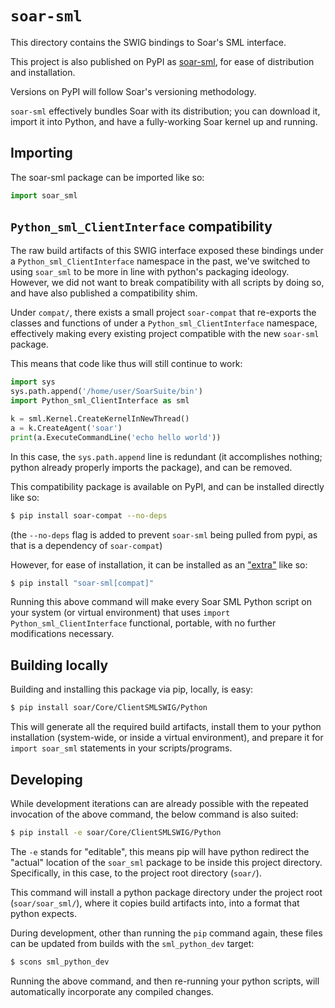 # `soar-sml`

This directory contains the SWIG bindings to Soar's SML interface.

This project is also published on PyPI as [soar-sml](https://pypi.org/project/soar-sml/),
for ease of distribution and installation.

Versions on PyPI will follow Soar's versioning methodology.

`soar-sml` effectively bundles Soar with its distribution; you can download it, import it into Python,
and have a fully-working Soar kernel up and running.

## Importing

The soar-sml package can be imported like so:

```Python
import soar_sml
```

## `Python_sml_ClientInterface` compatibility

The raw build artifacts of this SWIG interface exposed these bindings under a `Python_sml_ClientInterface` namespace
in the past, we've switched to using `soar_sml` to be more in line with python's packaging ideology. However,
we did not want to break compatibility with all scripts by doing so, and have also published a compatibility shim.

Under `compat/`, there exists a small project `soar-compat` that re-exports the classes and functions of under a
`Python_sml_ClientInterface` namespace, effectively making every existing project compatible with the new `soar-sml`
package.

This means that code like thus will still continue to work:

```Python
import sys
sys.path.append('/home/user/SoarSuite/bin')
import Python_sml_ClientInterface as sml

k = sml.Kernel.CreateKernelInNewThread()
a = k.CreateAgent('soar')
print(a.ExecuteCommandLine('echo hello world'))
```

In this case, the `sys.path.append` line is redundant (it accomplishes nothing; python already properly imports
the package), and can be removed.

This compatibility package is available on PyPI, and can be installed directly like so:

```bash
$ pip install soar-compat --no-deps
```
(the `--no-deps` flag is added to prevent `soar-sml` being pulled from pypi, as that is a dependency of
`soar-compat`)

However, for ease of installation, it can be installed as an ["extra"](https://stackoverflow.com/a/52475030/8700553)
like so:

```bash
$ pip install "soar-sml[compat]"
```

Running this above command will make every Soar SML Python script on your system (or virtual environment) that uses
`import Python_sml_ClientInterface` functional, portable, with no further modifications necessary.

## Building locally

Building and installing this package via pip, locally, is easy:

```BASH
$ pip install soar/Core/ClientSMLSWIG/Python
```

This will generate all the required build artifacts, install them to your python installation (system-wide, or
inside a virtual environment), and prepare it for `import soar_sml` statements in your scripts/programs.

## Developing

While development iterations can are already possible with the repeated invocation of the above command,
the below command is also suited:

```bash
$ pip install -e soar/Core/ClientSMLSWIG/Python
```

The `-e` stands for "editable", this means pip will have python redirect the "actual" location of the `soar_sml`
package to be inside this project directory. Specifically, in this case, to the project root directory (`soar/`).

This command will install a python package directory under the project root (`soar/soar_sml/`), where it copies
build artifacts into, into a format that python expects.

During development, other than running the `pip` command again,
these files can be updated from builds with the `sml_python_dev` target:

```bash
$ scons sml_python_dev
```

Running the above command, and then re-running your python scripts,
will automatically incorporate any compiled changes.
